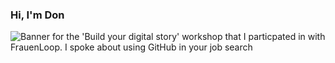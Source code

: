 ### Hi, I'm Don

<!--
**dshine/dshine** is a ✨ _special_ ✨ repository because its `README.md` (this file) appears on your GitHub profile.

Here are some ideas to get you started:

- 🔭 I’m currently working on ...
- 🌱 I’m currently learning ...
- 👯 I’m looking to collaborate on ...
- 🤔 I’m looking for help with ...
- 💬 Ask me about ...
- 📫 How to reach me: ...
- 😄 Pronouns: ...
- ⚡ Fun fact: ...
-->

<img src="https://pbs.twimg.com/media/Eokrei5XEAcRlmE?format=jpg&name=medium" alt="Banner for the 'Build your digital story' workshop that I particpated in with FrauenLoop. I spoke about using GitHub in your job search">